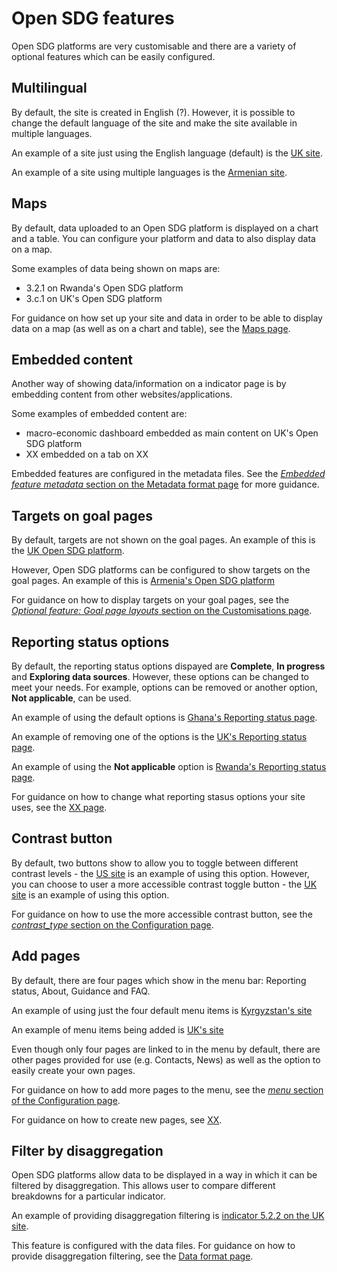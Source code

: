 <h1>Open SDG features</h1>

Open SDG platforms are very customisable and there are a variety of optional features which can be easily configured.

## Multilingual
By default, the site is created in English (?). However, it is possible to change the default language of the site and make the site available in multiple languages.

An example of a site just using the English language (default) is the [UK site](https://sustainabledevelopment-uk.github.io/).

An example of a site using multiple languages is the [Armenian site](https://armstat.github.io/sdg-site-armenia/).

## Maps
By default, data uploaded to an Open SDG platform is displayed on a chart and a table. You can configure your platform and data to also display data on a map.

Some examples of data being shown on maps are:

* 3.2.1 on Rwanda's Open SDG platform
* 3.c.1 on UK's Open SDG platform

For guidance on how set up your site and data in order to be able to display data on a map (as well as on a chart and table), see the [Maps page](https://open-sdg.readthedocs.io/en/latest/maps/).

## Embedded content
Another way of showing data/information on a indicator page is by embedding content from other websites/applications.

Some examples of embedded content are:

* macro-economic dashboard embedded as main content on UK's Open SDG platform
* XX embedded on a tab on XX

Embedded features are configured in the metadata files. See the [*Embedded feature metadata* section on the Metadata format page](https://open-sdg.readthedocs.io/en/latest/metadata-format/#embedded-feature-metadata) for more guidance.

## Targets on goal pages
By default, targets are not shown on the goal pages. An example of this is the [UK Open SDG platform](https://sustainabledevelopment-uk.github.io/1/).

However, Open SDG platforms can be configured to show targets on the goal pages. An example of this is [Armenia's Open SDG platform](https://armstat.github.io/sdg-site-armenia/1/)

For guidance on how to display targets on your goal pages, see the [*Optional feature: Goal page layouts* section on the Customisations page](https://open-sdg.readthedocs.io/en/latest/customisation/#optional-feature-goal-page-layouts).

## Reporting status options
By default, the reporting status options dispayed are **Complete**, **In progress** and **Exploring data sources**. However, these options can be changed to meet your needs. For example, options can be removed or another option, **Not applicable**, can be used.

An example of using the default options is [Ghana's Reporting status page](https://sustainabledevelopment-ghana.github.io/reporting-status/).

An example of removing one of the options is the [UK's Reporting status page](https://sustainabledevelopment-uk.github.io/reporting-status/).

An example of using the **Not applicable** option is [Rwanda's Reporting status page](https://sustainabledevelopment-rwanda.github.io/reporting-status/).

For guidance on how to change what reporting stasus options your site uses, see the [XX page]().

## Contrast button
By default, two buttons show to allow you to toggle between different contrast levels - the [US site](https://sdg.data.gov/) is an example of using this option. However, you can choose to user a more accessible contrast toggle button - the [UK site](https://sustainabledevelopment-uk.github.io/) is an example of using this option.

For guidance on how to use the more accessible contrast button, see the [*contrast_type* section on the Configuration page](https://open-sdg.readthedocs.io/en/latest/configuration/#contrast_type).

## Add pages
By default, there are four pages which show in the menu bar: Reporting status, About, Guidance and FAQ.

An example of using just the four default menu items is [Kyrgyzstan's site](https://sdg-kyrgyzstan.github.io/open-sdg-site-starter/en/)

An example of menu items being added is [UK's site](https://sustainabledevelopment-uk.github.io/)

Even though only four pages are linked to in the menu by default, there are other pages provided for use (e.g. Contacts, News) as well as the option to easily create your own pages.

For guidance on how to add more pages to the menu, see the [*menu* section of the Configuration page](https://open-sdg.readthedocs.io/en/latest/configuration/#menu).

For guidance on how to create new pages, see [XX]().

## Filter by disaggregation
Open SDG platforms allow data to be displayed in a way in which it can be filtered by disaggregation. This allows user to compare different breakdowns for a particular indicator.

An example of providing disaggregation filtering is [indicator 5.2.2 on the UK site](https://sustainabledevelopment-uk.github.io/5-2-2/).

This feature is configured with the data files. For guidance on how to provide disaggregation filtering, see the [Data format page](https://open-sdg.readthedocs.io/en/latest/data-format/).
